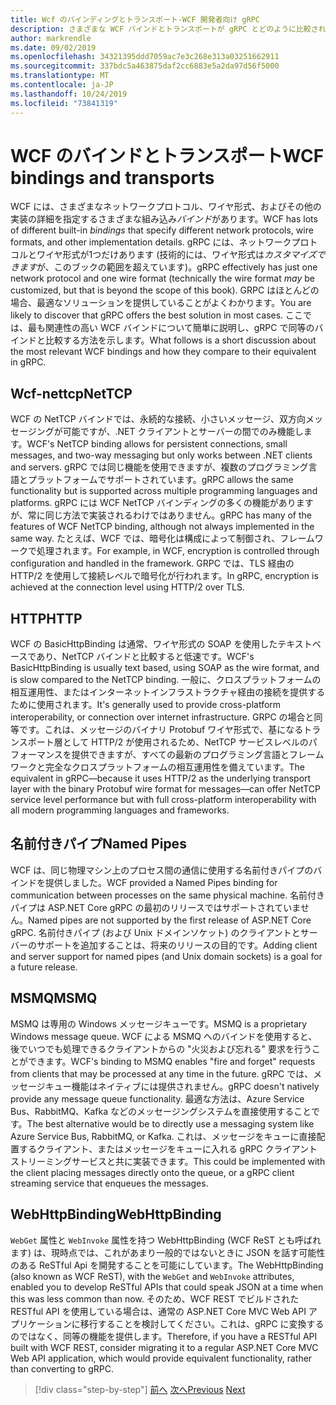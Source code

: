 ```yaml
---
title: Wcf のバインディングとトランスポート-WCF 開発者向け gRPC
description: さまざまな WCF バインドとトランスポートが gRPC とどのように比較されるかについて説明します。
author: markrendle
ms.date: 09/02/2019
ms.openlocfilehash: 34321395ddd7059ac7e3c268e313a03251662911
ms.sourcegitcommit: 337bdc5a463875daf2cc6883e5a2da97d56f5000
ms.translationtype: MT
ms.contentlocale: ja-JP
ms.lasthandoff: 10/24/2019
ms.locfileid: "73841319"
---
```

# <a name="wcf-bindings-and-transports"></a><span data-ttu-id="9ef44-103">WCF のバインドとトランスポート</span><span class="sxs-lookup"><span data-stu-id="9ef44-103">WCF bindings and transports</span></span>

<span data-ttu-id="9ef44-104">WCF には、さまざまなネットワークプロトコル、ワイヤ形式、およびその他の実装の詳細を指定するさまざまな組み込み*バインド*があります。</span><span class="sxs-lookup"><span data-stu-id="9ef44-104">WCF has lots of different built-in *bindings* that specify different network protocols, wire formats, and other implementation details.</span></span> <span data-ttu-id="9ef44-105">gRPC には、ネットワークプロトコルとワイヤ形式が1つだけあります (技術的には、ワイヤ形式は*カスタマイズできます*が、このブックの範囲を超えています)。</span><span class="sxs-lookup"><span data-stu-id="9ef44-105">gRPC effectively has just one network protocol and one wire format (technically the wire format *may* be customized, but that is beyond the scope of this book).</span></span> <span data-ttu-id="9ef44-106">GRPC はほとんどの場合、最適なソリューションを提供していることがよくわかります。</span><span class="sxs-lookup"><span data-stu-id="9ef44-106">You are likely to discover that gRPC offers the best solution in most cases.</span></span> <span data-ttu-id="9ef44-107">ここでは、最も関連性の高い WCF バインドについて簡単に説明し、gRPC で同等のバインドと比較する方法を示します。</span><span class="sxs-lookup"><span data-stu-id="9ef44-107">What follows is a short discussion about the most relevant WCF bindings and how they compare to their equivalent in gRPC.</span></span>

## <a name="nettcp"></a><span data-ttu-id="9ef44-108">Wcf-nettcp</span><span class="sxs-lookup"><span data-stu-id="9ef44-108">NetTCP</span></span>

<span data-ttu-id="9ef44-109">WCF の NetTCP バインドでは、永続的な接続、小さいメッセージ、双方向メッセージングが可能ですが、.NET クライアントとサーバーの間でのみ機能します。</span><span class="sxs-lookup"><span data-stu-id="9ef44-109">WCF's NetTCP binding allows for persistent connections, small messages, and two-way messaging but only works between .NET clients and servers.</span></span> <span data-ttu-id="9ef44-110">gRPC では同じ機能を使用できますが、複数のプログラミング言語とプラットフォームでサポートされています。</span><span class="sxs-lookup"><span data-stu-id="9ef44-110">gRPC allows the same functionality but is supported across multiple programming languages and platforms.</span></span> <span data-ttu-id="9ef44-111">gRPC には WCF NetTCP バインディングの多くの機能がありますが、常に同じ方法で実装されるわけではありません。</span><span class="sxs-lookup"><span data-stu-id="9ef44-111">gRPC has many of the features of WCF NetTCP binding, although not always implemented in the same way.</span></span> <span data-ttu-id="9ef44-112">たとえば、WCF では、暗号化は構成によって制御され、フレームワークで処理されます。</span><span class="sxs-lookup"><span data-stu-id="9ef44-112">For example, in WCF, encryption is controlled through configuration and handled in the framework.</span></span> <span data-ttu-id="9ef44-113">GRPC では、TLS 経由の HTTP/2 を使用して接続レベルで暗号化が行われます。</span><span class="sxs-lookup"><span data-stu-id="9ef44-113">In gRPC, encryption is achieved at the connection level using HTTP/2 over TLS.</span></span>

## <a name="http"></a><span data-ttu-id="9ef44-114">HTTP</span><span class="sxs-lookup"><span data-stu-id="9ef44-114">HTTP</span></span>

<span data-ttu-id="9ef44-115">WCF の BasicHttpBinding は通常、ワイヤ形式の SOAP を使用したテキストベースであり、NetTCP バインドと比較すると低速です。</span><span class="sxs-lookup"><span data-stu-id="9ef44-115">WCF's BasicHttpBinding is usually text based, using SOAP as the wire format, and is slow compared to the NetTCP binding.</span></span> <span data-ttu-id="9ef44-116">一般に、クロスプラットフォームの相互運用性、またはインターネットインフラストラクチャ経由の接続を提供するために使用されます。</span><span class="sxs-lookup"><span data-stu-id="9ef44-116">It's generally used to provide cross-platform interoperability, or connection over internet infrastructure.</span></span> <span data-ttu-id="9ef44-117">GRPC の場合と同等です。これは、メッセージのバイナリ Protobuf ワイヤ形式で、基になるトランスポート層として HTTP/2 が使用されるため、NetTCP サービスレベルのパフォーマンスを提供できますが、すべての最新のプログラミング言語とフレームワークと完全なクロスプラットフォームの相互運用性を備えています。</span><span class="sxs-lookup"><span data-stu-id="9ef44-117">The equivalent in gRPC—because it uses HTTP/2 as the underlying transport layer with the binary Protobuf wire format for messages—can offer NetTCP service level performance but with full cross-platform interoperability with all modern programming languages and frameworks.</span></span>

## <a name="named-pipes"></a><span data-ttu-id="9ef44-118">名前付きパイプ</span><span class="sxs-lookup"><span data-stu-id="9ef44-118">Named Pipes</span></span>

<span data-ttu-id="9ef44-119">WCF は、同じ物理マシン上のプロセス間の通信に使用する名前付きパイプのバインドを提供しました。</span><span class="sxs-lookup"><span data-stu-id="9ef44-119">WCF provided a Named Pipes binding for communication between processes on the same physical machine.</span></span> <span data-ttu-id="9ef44-120">名前付きパイプは ASP.NET Core gRPC の最初のリリースではサポートされていません。</span><span class="sxs-lookup"><span data-stu-id="9ef44-120">Named pipes are not supported by the first release of ASP.NET Core gRPC.</span></span> <span data-ttu-id="9ef44-121">名前付きパイプ (および Unix ドメインソケット) のクライアントとサーバーのサポートを追加することは、将来のリリースの目的です。</span><span class="sxs-lookup"><span data-stu-id="9ef44-121">Adding client and server support for named pipes (and Unix domain sockets) is a goal for a future release.</span></span>

## <a name="msmq"></a><span data-ttu-id="9ef44-122">MSMQ</span><span class="sxs-lookup"><span data-stu-id="9ef44-122">MSMQ</span></span>

<span data-ttu-id="9ef44-123">MSMQ は専用の Windows メッセージキューです。</span><span class="sxs-lookup"><span data-stu-id="9ef44-123">MSMQ is a proprietary Windows message queue.</span></span> <span data-ttu-id="9ef44-124">WCF による MSMQ へのバインドを使用すると、後でいつでも処理できるクライアントからの "火災および忘れる" 要求を行うことができます。</span><span class="sxs-lookup"><span data-stu-id="9ef44-124">WCF's binding to MSMQ enables "fire and forget" requests from clients that may be processed at any time in the future.</span></span> <span data-ttu-id="9ef44-125">gRPC では、メッセージキュー機能はネイティブには提供されません。</span><span class="sxs-lookup"><span data-stu-id="9ef44-125">gRPC doesn't natively provide any message queue functionality.</span></span> <span data-ttu-id="9ef44-126">最適な方法は、Azure Service Bus、RabbitMQ、Kafka などのメッセージングシステムを直接使用することです。</span><span class="sxs-lookup"><span data-stu-id="9ef44-126">The best alternative would be to directly use a messaging system like Azure Service Bus, RabbitMQ, or Kafka.</span></span> <span data-ttu-id="9ef44-127">これは、メッセージをキューに直接配置するクライアント、またはメッセージをキューに入れる gRPC クライアントストリーミングサービスと共に実装できます。</span><span class="sxs-lookup"><span data-stu-id="9ef44-127">This could be implemented with the client placing messages directly onto the queue, or a gRPC client streaming service that enqueues the messages.</span></span>

## <a name="webhttpbinding"></a><span data-ttu-id="9ef44-128">WebHttpBinding</span><span class="sxs-lookup"><span data-stu-id="9ef44-128">WebHttpBinding</span></span>

<span data-ttu-id="9ef44-129">`WebGet` 属性と `WebInvoke` 属性を持つ WebHttpBinding (WCF ReST とも呼ばれます) は、現時点では、これがあまり一般的ではないときに JSON を話す可能性のある ReSTful Api を開発することを可能にしています。</span><span class="sxs-lookup"><span data-stu-id="9ef44-129">The WebHttpBinding (also known as WCF ReST), with the `WebGet` and `WebInvoke` attributes, enabled you to develop ReSTful APIs that could speak JSON at a time when this was less common than now.</span></span> <span data-ttu-id="9ef44-130">そのため、WCF REST でビルドされた RESTful API を使用している場合は、通常の ASP.NET Core MVC Web API アプリケーションに移行することを検討してください。これは、gRPC に変換するのではなく、同等の機能を提供します。</span><span class="sxs-lookup"><span data-stu-id="9ef44-130">Therefore, if you have a RESTful API built with WCF REST, consider migrating it to a regular ASP.NET Core MVC Web API application, which would provide equivalent functionality, rather than converting to gRPC.</span></span>

>[!div class="step-by-step"]
><span data-ttu-id="9ef44-131">[前へ](wcf-endpoints-grpc-methods.md)
>[次へ](rpc-types.md)</span><span class="sxs-lookup"><span data-stu-id="9ef44-131">[Previous](wcf-endpoints-grpc-methods.md)
[Next](rpc-types.md)</span></span>
